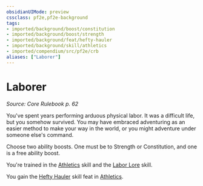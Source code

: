 ```yaml
---
obsidianUIMode: preview
cssclass: pf2e,pf2e-background
tags:
- imported/background/boost/constitution
- imported/background/boost/strength
- imported/background/feat/hefty-hauler
- imported/background/skill/athletics
- imported/compendium/src/pf2e/crb
aliases: ["Laborer"]
---
```

# Laborer
*Source: Core Rulebook p. 62*  

You've spent years performing arduous physical labor. It was a difficult life, but you somehow survived. You may have embraced adventuring as an easier method to make your way in the world, or you might adventure under someone else's command.

Choose two ability boosts. One must be to Strength or Constitution, and one is a free ability boost.

You're trained in the [Athletics](../../skills.md#Athletics) skill and the [Labor Lore](../../skills.md#Lore) skill.

You gain the [Hefty Hauler](../../feats/hefty-hauler.md) skill feat in [Athletics](../../skills.md#Athletics).